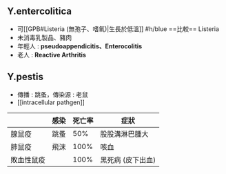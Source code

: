 ## Y.entercolitica
- 可[[GPB#Listeria (無孢子、嗜氧)|生長於低溫]] #h/blue ==比較== Listeria
- 未消毒乳製品、豬肉
- 年輕人 : **pseudoappendicitis、Enterocolitis**
- 老人 : **Reactive Arthritis**
## Y.pestis
- 傳播 : 跳蚤，傳染源 : 老鼠
- [[intracellular pathgen]]
	
|            | 感染 | 死亡率 | 症狀              |
|------------|------|--------|-------------------|
| 腺鼠疫     | 跳蚤 | 50%    | 股股溝淋巴腫大     |
| 肺鼠疫     | 飛沫 | 100%   | 咳血      |
| 敗血性鼠疫 |      | 100%   | 黑死病 (皮下出血) |